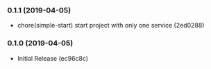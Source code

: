 ### 0.1.1 (2019-04-05)
- chore(simple-start) start project with only one service (2ed0288)

### 0.1.0 (2019-04-05)
- Initial Release (ec96c8c)
